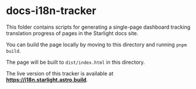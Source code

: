 # docs-i18n-tracker

This folder contains scripts for generating a single-page dashboard tracking translation progress of pages in the Starlight docs site.

You can build the page locally by moving to this directory and running `pnpm build`.

The page will be built to `dist/index.html` in this directory.

The live version of this tracker is available at **<https://i18n.starlight.astro.build>**.
